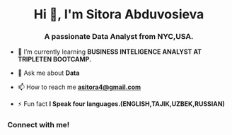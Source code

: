 <h1 align="center">Hi 👋, I'm Sitora Abduvosieva</h1>
<h3 align="center">A passionate Data Analyst from NYC,USA.</h3>

- 🌱 I’m currently learning **BUSINESS INTELIGENCE ANALYST AT TRIPLETEN BOOTCAMP.**

- 💬 Ask me about **Data**

- 📫 How to reach me **asitora4@gmail.com**

- ⚡ Fun fact **I Speak four languages.(ENGLISH,TAJIK,UZBEK,RUSSIAN)**

<h3 align="left">Connect with me!</h3>
<p align="left">
</p>

